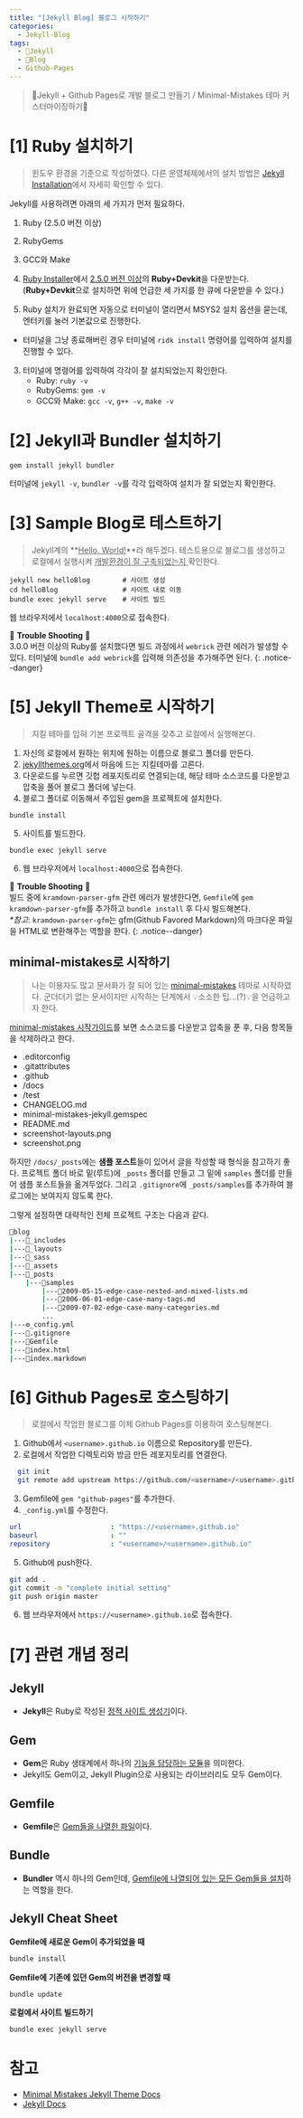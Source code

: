 ```yaml
---
title: "[Jekyll Blog] 블로그 시작하기"
categories:
  - Jekyll-Blog
tags:
  - 🧪Jekyll
  - 💜Blog
  - Github-Pages
---
```


> 💎Jekyll + Github Pages로 개발 블로그 만들기 / Minimal-Mistakes 테마 커스터마이징하기💎

# [1] Ruby 설치하기

> 윈도우 환경을 기준으로 작성하였다. 다른 운영체제에서의 설치 방법은 [Jekyll Installation](https://jekyllrb.com/docs/installation/)에서 자세히 확인할 수 있다.

Jekyll를 사용하려면 아래의 세 가지가 먼저 필요하다.
  1. Ruby (2.5.0 버전 이상)
  2. RubyGems
  3. GCC와 Make

1. [Ruby Installer](https://rubyinstaller.org/downloads/)에서 <u>2.5.0 버전 이상</u>의 **Ruby+Devkit**을 다운받는다. (**Ruby+Devkit**으로 설치하면 위에 언급한 세 가지를 한 큐에 다운받을 수 있다.)
2. Ruby 설치가 완료되면 자동으로 터미널이 열리면서 MSYS2 설치 옵션을 묻는데, 엔터키를 눌러 기본값으로 진행한다.
  - 터미널을 그냥 종료해버린 경우 터미널에 `ridk install` 명령어를 입력하여 설치를 진행할 수 있다.
3. 터미널에 명령어를 입력하여 각각이 잘 설치되었는지 확인한다.
    - Ruby: `ruby -v`
    - RubyGems: `gem -v`
    - GCC와 Make: `gcc -v`, `g++ -v`, `make -v`

# [2] Jekyll과 Bundler 설치하기

```terminal
gem install jekyll bundler
```
터미널에 `jekyll -v`, `bundler -v`를 각각 입력하여 설치가 잘 되었는지 확인한다.

# [3] Sample Blog로 테스트하기

> Jekyll계의 **<u>Hello, World!</u>**라 해두겠다. 테스트용으로 블로그를 생성하고 로컬에서 실행시켜 <u>개발환경이 잘 구축되었는지 </u> 확인한다. 

```terminal
jekyll new helloBlog        # 사이트 생성
cd helloBlog                # 사이트 내로 이동
bundle exec jekyll serve    # 사이트 빌드
```

웹 브라우저에서 `localhost:4000`으로 접속한다.

🛑 **Trouble Shooting** 🛑 <br> 3.0.0 버전 이상의 Ruby를 설치했다면 빌드 과정에서 `webrick` 관련 에러가 발생할 수 있다. 터미널에 `bundle add webrick`를 입력해 의존성을 추가해주면 된다.
{: .notice--danger}

# [5] Jekyll Theme로 시작하기
> 지킬 테마를 입혀 기본 프로젝트 골격을 갖추고 로컬에서 실행해본다. 

1. 자신의 로컬에서 원하는 위치에 원하는 이름으로 블로그 폴더를 만든다.
2. [jekyllthemes.org](http://jekyllthemes.org/)에서 마음에 드는 지킬테마를 고른다.
3. 다운로드를 누르면 깃헙 레포지토리로 연결되는데, 해당 테마 소스코드를 다운받고 압축을 풀어 블로그 폴더에 넣는다.
4. 블로그 폴더로 이동해서 주입된 gem을 프로젝트에 설치한다.
```terminal
bundle install
```
5. 사이트를 빌드한다.
```terminal
bundle exec jekyll serve
```
6. 웹 브라우저에서 `localhost:4000`으로 접속한다.

🛑 **Trouble Shooting** 🛑 <br> 빌드 중에 `kramdown-parser-gfm` 관련 에러가 발생한다면, `Gemfile`에 `gem kramdown-parser-gfm`를 추가하고 `bundle install` 후 다시 빌드해본다. <br>  _*참고_: `kramdown-parser-gfm`는 gfm(Github Favored Markdown)의 마크다운 파일을 HTML로 변환해주는 역할을 한다.
{: .notice--danger}

## minimal-mistakes로 시작하기
> 나는 이용자도 많고 문서화가 잘 되어 있는 [minimal-mistakes](https://mmistakes.github.io/minimal-mistakes/collection-archive/) 테마로 시작하였다. 군더더기 없는 문서이지만 시작하는 단계에서 💡소소한 팁...(?)💡을 언급하고자 한다.

[minimal-mistakes 시작가이드](https://mmistakes.github.io/minimal-mistakes/docs/quick-start-guide/)를 보면 
소스코드를 다운받고 압축을 푼 후, 다음 항목들을 삭제하라고 한다.
- .editorconfig
- .gitattributes
- .github
- /docs
- /test
- CHANGELOG.md
- minimal-mistakes-jekyll.gemspec
- README.md
- screenshot-layouts.png
- screenshot.png

하지만 `/docs/_posts`에는 **샘플 포스트**들이 있어서 글을 작성할 때 형식을 참고하기 좋다. 프로젝트 폴더 바로 밑(루트)에 `_posts` 폴더를 만들고 그 밑에 `samples` 폴더를 만들어 샘플 포스트들을 옮겨두었다. 그리고 `.gitignore`에 `_posts/samples`를 추가하여 블로그에는 보여지지 않도록 한다.

그렇게 설정하면 대략적인 전체 프로젝트 구조는 다음과 같다.
```bash
📁blog
|---📁_includes
|---📁_layouts
|---📁_sass
|---📁_assets
|---📁_posts
    |---📁samples
        |---📄2009-05-15-edge-case-nested-and-mixed-lists.md
        |---📄2006-06-01-edge-case-many-tags.md
        |---📄2009-07-02-edge-case-many-categories.md
        ...
|---⚙_config.yml
|---🔸.gitignore
|---🔺Gemfile
|---📄index.html
|---📄index.markdown
```

# [6] Github Pages로 호스팅하기
> 로컬에서 작업한 블로그를 이제 Github Pages를 이용하여 호스팅해본다.

1. Github에서 `<username>.github.io` 이름으로 Repository를 만든다.
2. 로컬에서 작업한 디렉토리와 방금 만든 레포지토리를 연결한다.
```bash
  git init
  git remote add upstream https://github.com/<username>/<username>.github.io
```
3. Gemfile에 `gem "github-pages"`를 추가한다.
4. `_config.yml`를 수정한다.
```yml
url                      : "https://<username>.github.io"
baseurl                  : ""
repository               : "<username>/<username>.github.io"
```

5. Github에 push한다.
```bash
git add .
git commit -m "complete initial setting"
git push origin master
```
6. 웹 브라우저에서 `https://<username>.github.io`로 접속한다.

# [7] 관련 개념 정리
## Jekyll
- **Jekyll**은 Ruby로 작성된 <u>정적 사이트 생성기</u>이다. 

## Gem
- **Gem**은 Ruby 생태계에서 하나의 <u>기능을 담당하는 모듈</u>을 의미한다.
- Jekyll도 Gem이고, Jekyll Plugin으로 사용되는 라이브러리도 모두 Gem이다.

## Gemfile
- **Gemfile**은 <u>Gem들을 나열한 파일</u>이다.

## Bundle
- **Bundler** 역시 하나의 Gem인데, <u>Gemfile에 나열되어 있는 모든 Gem들을 설치</u>하는 역할을 한다.

## Jekyll Cheat Sheet
**Gemfile에 새로운 Gem이 추가되었을 때**
```bash
bundle install
``` 

**Gemfile에 기존에 있던 Gem의 버전을 변경할 때**
```bash
bundle update
```

**로컬에서 사이트 빌드하기**
```bash
bundle exec jekyll serve
```

# 참고
- [Minimal Mistakes Jekyll Theme Docs](https://mmistakes.github.io/minimal-mistakes/docs/quick-start-guide/)
- [Jekyll Docs](https://jekyllrb.com/docs/)